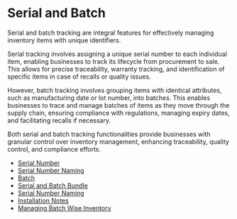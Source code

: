 # Serial and Batch 
Serial and batch tracking are integral features for effectively managing inventory items with unique identifiers.

Serial tracking involves assigning a unique serial number to each individual item, enabling businesses to track its lifecycle from procurement to sale. This allows for precise traceability, warranty tracking, and identification of specific items in case of recalls or quality issues.

However, batch tracking involves grouping items with identical attributes, such as manufacturing date or lot number, into batches. This enables businesses to trace and manage batches of items as they move through the supply chain, ensuring compliance with regulations, managing expiry dates, and facilitating recalls if necessary.

Both serial and batch tracking functionalities provide businesses with granular control over inventory management, enhancing traceability, quality control, and compliance efforts.

* <ins>[Serial Number](serial_no.md)</ins>
* <ins>[Serial Number Naming](serial_no_naming.md)</ins>
* <ins>[Batch](batch.md)</ins>
* <ins>[Serial and Batch Bundle](serial_batch_bundle.md)</ins>
* <ins>[Serial Number Naming](serial_no_naming.md)</ins>
* <ins>[Installation Notes](installation_notes.md)</ins>
* <ins>[Managing Batch Wise Inventory](managing_batch_wise_inventory.md)</ins>